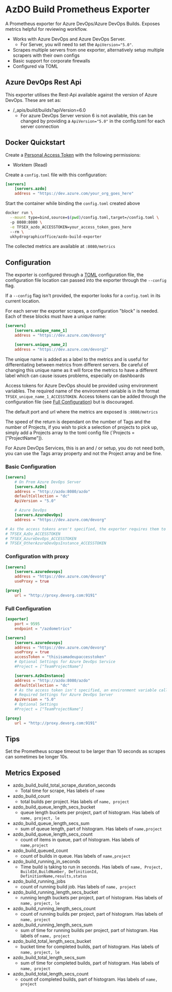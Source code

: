 # AzDO Build Prometheus Exporter

A Prometheus exporter for Azure DevOps/Azure DevOps Builds. Exposes metrics helpful for reviewing workflow.

- Works with Azure DevOps and Azure DevOps Server.
  - For Server, you will need to set the `ApiVersion="5.0"`.
- Scrapes multiple servers from one exporter, alternatively setup multiple scrapers with their own configs
- Basic support for corporate firewalls
- Configured via TOML

## Azure DevOps Rest Api

This exporter utilises the Rest-Api available against the version of Azure DevOps.
These are set as:

- /_apis/build/builds?apiVersion=6.0
  - For azure DevOps Server version 6 is not available, this can be changed by providing a `ApiVersion="5.0"` in the config.toml for each server connection

## Docker Quickstart

Create a [Personal Access Token](https://docs.microsoft.com/en-us/azure/devops/organizations/accounts/use-personal-access-tokens-to-authenticate?view=azure-devops&tabs=preview-page) with the following permissions:

- Worktem (Read)

Create a `config.toml` file with this configuration:

```toml
[servers]
    [servers.azdo]
    address = "https://dev.azure.com/your_org_goes_here"
```

Start the container while binding the `config.toml` created above

```bash
docker run \
  --mount type=bind,source=$(pwd)/config.toml,target=/config.toml \  
  -p 8080:8080 \
  -e TFSEX_azdo_ACCESSTOKEN=your_access_token_goes_here
  --rm \
  ukhydrographicoffice/azdo-build-exporter
```

The collected metrics are available at `:8080/metrics`

## Configuration

The exporter is configured through a [TOML](https://github.com/toml-lang/toml) configuration file, the configuration file location can passed into the exporter through the `--config` flag.

If a `--config` flag isn't provided, the exporter looks for a `config.toml` in its current location.

For each server the exporter scrapes, a configuration "block" is needed. Each of these blocks must have a unique name:

```toml
[servers]
    [servers.unique_name_1]
    address = "https://dev.azure.com/devorg"

    [servers.unique_name_2]
    address = "https://dev.azure.com/devorg2"
```

The unique name is added as a label to the metrics and is useful for differentiating between metrics from different servers. Be careful of changing this unique name as it will force the metrics to have a different label which can cause issues problems, especially on dashboards

Access tokens for Azure DevOps should be provided using environment variables. The required name of the environment variable is in the format `TFSEX_unique_name_1_ACCESSTOKEN`. Access tokens can be added through the configuration file (see [Full Configuration](#Full-Configuration)) but is discouraged.

The default port and url where the metrics are exposed is `:8080/metrics`

The speed of the return is dependant on the number of Tags and the number of Projects, if you wish to pick a selection of projects to pick up, simply add a Projects array to the toml config file (`Projects = ["ProjectName"]).

For Azure DevOps Services, this is an and / or setup, you do not need both, you can use the Tags array property and not the Project array and be fine.

### Basic Configuration

```toml
[servers]
    # On Prem Azure DevOps Server
    [servers.AzDo]
    address = "http://azdo:8080/azdo"
    defaultCollection = "dc"
    ApiVersion = "5.0"

    # Azure DevOps
    [servers.AzureDevOps]
    address = "https://dev.azure.com/devorg"

# As the access tokens aren't specified, the exporter requires them to be set in environment variables:
# TFSEX_AzDo_ACCESSTOKEN
# TFSEX_AzureDevOps_ACCESSTOKEN
# TFSEX_OtherAzureDevOpsInstance_ACCESSTOKEN
```

### Configuration with proxy

```toml
[servers]
    [servers.azuredevops]
    address = "https://dev.azure.com/devorg"
    useProxy = true

[proxy]
    url = "http://proxy.devorg.com:9191"
```

### Full Configuration

```toml
[exporter]
    port = 9595
    endpoint = "/azdometrics"

[servers]
    [servers.azuredevops]
    address = "https://dev.azure.com/devorg"
    useProxy = true
    accessToken = "thisisamadeupaccesstoken"
    # Optional Settings for Azure DevOps Service
    #Project = ["TeamProjectName"]

    [servers.AzDoInstance]
    address = "http://azdo:8080/azdo"
    defaultCollection = "dc"
    # As the access token isn't specified, an environment variable called TFSEX_TFSInstance_ACCESSTOKEN needs to exist
    # Required Settings for Azure DevOps Server
    ApiVersion = "5.0"
    # Optional Settings
    #Project = ["TeamProjectName"]

[proxy]
    url = "http://proxy.devorg.com:9191"
```

## Tips

Set the Prometheus scrape timeout to be larger than 10 seconds as scrapes can sometimes be longer 10s.

## Metrics Exposed

- azdo_build_build_total_scrape_duration_seconds
  - Total time for scrape, Has labels of `name`
- azdo_build_count
  - total builds per project. Has labels of `name, project`
- azdo_build_queue_length_secs_bucket
  - queue length buckets per project, part of histogram. Has labels of `name, project, le`
- azdo_build_queue_length_secs_sum
  - sum of queue length, part of histogram. Has labels of `name,project`
- azdo_build_queue_length_secs_count
  - count of items in queue, part of histogram. Has labels of `name,project`
- azdo_build_queued_count
  - count of builds in queue. Has labels of `name,project`
- azdo_build_running_in_seconds
  - Time build is taking to run in seconds. Has labels of `name, Project, BuildId,BuildNumber, DefinitionId, DefinitionName,results,status`
- azdo_build_running_jobs
  - count of running build job. Has labels of `name, project`
- azdo_build_running_length_secs_bucket
  - running length buckets per project, part of histogram. Has labels of `name, project, le`
- azdo_build_running_length_secs_count
  - count of running builds per project, part of histogram. Has labels of `name, project`
- azdo_build_running_length_secs_sum
  - sum of time for running builds per project, part of histogram. Has labels of `name, project`
- azdo_build_total_length_secs_bucket
  - bucket time for completed builds, part of histogram. Has labels of `name, project, le`
- azdo_build_total_length_secs_sum
  - sum of time for completed builds, part of histogram. Has labels of `name, project`
- azdo_build_total_length_secs_count
  - count of completed builds, part of histogram. Has labels of `name, project`

